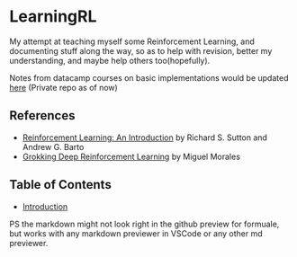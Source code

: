 # LearningRL

My attempt at teaching myself some Reinforcement Learning, and documenting stuff along the way, so as to help with revision, better my understanding, and maybe help others too(hopefully).

Notes from datacamp courses on basic implementations would be updated [here](https://github.com/Dd1235/Notes/tree/main/DatacampCourses/ML_Fundamentals)
(Private repo as of now)

## References

- [Reinforcement Learning: An Introduction](http://incompleteideas.net/book/the-book-2nd.html) by Richard S. Sutton and Andrew G. Barto
- [Grokking Deep Reinforcement Learning](https://www.manning.com/books/grokking-deep-reinforcement-learning) by Miguel Morales

## Table of Contents

- [Introduction](Introduction.md)

PS the markdown might not look right in the github preview for formuale, but works with any markdown previewer in VSCode or any other md previewer.
